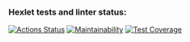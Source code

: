 ### Hexlet tests and linter status:
[![Actions Status](https://github.com/S1THOF/frontend-project-11/actions/workflows/hexlet-check.yml/badge.svg)](https://github.com/S1THOF/frontend-project-11/actions)
[![Maintainability](https://api.codeclimate.com/v1/badges/edb47994264fa36e27ec/maintainability)](https://codeclimate.com/github/S1THOF/frontend-project-11/maintainability)
[![Test Coverage](https://api.codeclimate.com/v1/badges/edb47994264fa36e27ec/test_coverage)](https://codeclimate.com/github/S1THOF/frontend-project-11/test_coverage)
